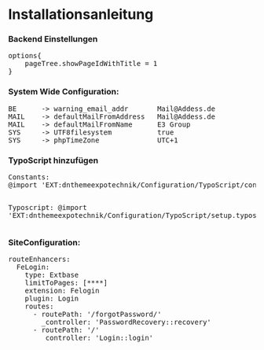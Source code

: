 <h1>Installationsanleitung</h1>

<h3>Backend Einstellungen</h3>
<pre>
options{
	pageTree.showPageIdWithTitle = 1
}
</pre>

<h3>System Wide Configuration:</h3>
<pre>
BE      -> warning_email_addr       Mail@Addess.de
MAIL    -> defaultMailFromAddress   Mail@Addess.de
MAIL    -> defaultMailFromName      E3 Group
SYS     -> UTF8filesystem           true
SYS     -> phpTimeZone              UTC+1
</pre>

<h3>TypoScript hinzufügen</h3>
<pre>
Constants:
@import 'EXT:dnthemeexpotechnik/Configuration/TypoScript/constants.typoscript'

Typoscript:
@import 'EXT:dnthemeexpotechnik/Configuration/TypoScript/setup.typoscript'
</pre>

<h3>SiteConfiguration:</h3>
<pre>
routeEnhancers:
  FeLogin:
    type: Extbase
    limitToPages: [****]
    extension: Felogin
    plugin: Login
    routes:
      - routePath: '/forgotPassword/'
        _controller: 'PasswordRecovery::recovery'
      - routePath: '/'
        _controller: 'Login::login'
</pre>
